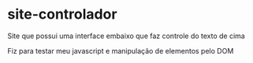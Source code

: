# site-controlador
Site que possui uma interface embaixo que faz controle do texto de cima

Fiz para testar meu javascript e manipulação de elementos pelo DOM
